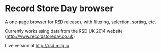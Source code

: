 Record Store Day browser
========================

A one-page browser for RSD releases, with filtering, selection, sorting, etc.

Currently works using data from the RSD UK 2014 website (http://www.recordstoreday.co.uk)

Live version at http://rsd.mdg.io

